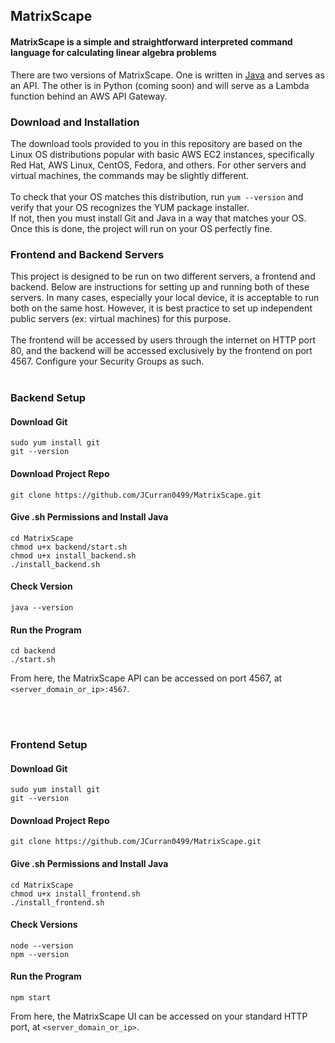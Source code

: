 ## MatrixScape
#### MatrixScape is a simple and straightforward interpreted command language for calculating linear algebra problems

There are two versions of MatrixScape. One is written in [Java](https://github.com/JCurran0499/MatrixScape/tree/master/backend/Java/MatrixScape) and serves as an API. The other is in Python (coming soon) and will serve as a Lambda function behind an AWS API Gateway.

### Download and Installation

The download tools provided to you in this repository are based on the Linux OS distributions popular with basic AWS EC2 instances, specifically Red Hat, AWS Linux, CentOS, Fedora, and others. For other servers and virtual machines, the commands may be slightly different. <br/> <br/>
To check that your OS matches this distribution, run `yum --version` and verify that your OS recognizes the YUM package installer. <br/>
If not, then you must install Git and Java in a way that matches your OS. Once this is done, the project will run on your OS perfectly fine. 

### Frontend and Backend Servers

This project is designed to be run on two different servers, a frontend and backend. Below are instructions for setting up and running both of these servers. In many cases, especially your local device, it is acceptable to run both on the same host. However, it is best practice to set up independent public servers (ex: virtual machines) for this purpose. <br/> <br/>
The frontend will be accessed by users through the internet on HTTP port 80, and the backend will be accessed exclusively by the frontend on port 4567. Configure your Security Groups as such.
<br/>
<br/>
### Backend Setup
#### Download Git
```
sudo yum install git
git --version
```

#### Download Project Repo
```
git clone https://github.com/JCurran0499/MatrixScape.git
```

#### Give .sh Permissions and Install Java
```
cd MatrixScape
chmod u+x backend/start.sh
chmod u+x install_backend.sh
./install_backend.sh
```

#### Check Version
```
java --version
```

#### Run the Program
```
cd backend
./start.sh
```

From here, the MatrixScape API can be accessed on port 4567, at `<server_domain_or_ip>:4567`.

<br/>
<br/>

### Frontend Setup
#### Download Git
```
sudo yum install git
git --version
```

#### Download Project Repo
```
git clone https://github.com/JCurran0499/MatrixScape.git
```

#### Give .sh Permissions and Install Java
```
cd MatrixScape
chmod u+x install_frontend.sh
./install_frontend.sh
```

#### Check Versions
```
node --version
npm --version
```

#### Run the Program
```
npm start
```

From here, the MatrixScape UI can be accessed on your standard HTTP port, at `<server_domain_or_ip>`.
